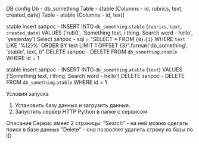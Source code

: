 DB config
Db - db_something
Table - stable [Columns - id, rubrics, text, created_date]
Table - atable [Columns - id, text]

stable
insert запрос - INSERT INTO `db_something`.`stable` (`rubrics`, `text`, `created_date`) VALUES ('rub0', 'Something text, i thing. Search word - hello', 'yesterday')
Select запрос - sql = "SELECT * FROM `{0}`.`{1}` WHERE `text` LIKE '%{2}%' ORDER BY text LIMIT 1 OFFSET {3}".format('db_something', 'stable', text, i)"
DELETE запрос - DELETE FROM `db_something`.`stable` WHERE id = 1

atable
insert запрос - INSERT INTO `db_something`.`atable` (`text`) VALUES ('Something text, i thing. Search word - hello')
DELETE запрос - DELETE FROM `db_something`.`atable` WHERE id = 1

Условия запуска
1. Установить базу данных и загрузить данные.
2. Запустить сервер HTTP Python в папке с сервисом

Описание
  Сервис имеет 2 страницы:  "Search" - на ней можно сделать поиск в базе данных
                            "Delete" - она позволяет удалить строку из базы по ID
